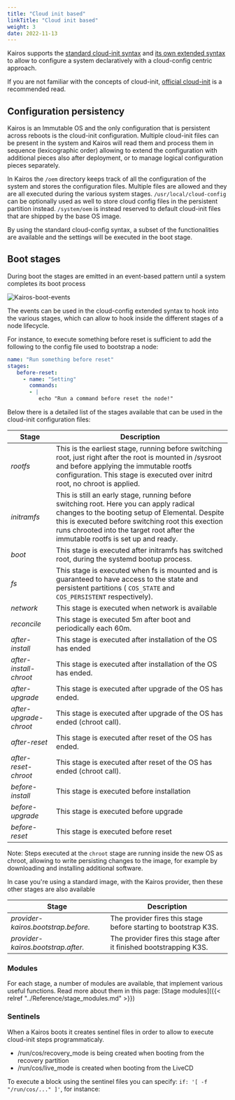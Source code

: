 ```yaml
---
title: "Cloud init based"
linkTitle: "Cloud init based"
weight: 3
date: 2022-11-13
---
```


Kairos supports the [standard cloud-init syntax](https://github.com/mudler/yip#compatibility-with-cloud-init-format) and [its own extended syntax](https://github.com/mudler/yip) to allow to configure a system declaratively with a cloud-config centric approach.

If you are not familiar with the concepts of cloud-init, [official cloud-init](https://cloud-init.io/) is a recommended read.

## Configuration persistency

Kairos is an Immutable OS and the only configuration that is persistent across reboots is the cloud-init configuration.
Multiple cloud-init files can be present in the system and Kairos will read them and process them in sequence (lexicographic order) allowing to extend the configuration with additional pieces also after deployment, or to manage logical configuration pieces separately.

In Kairos the `/oem` directory keeps track of all the configuration of the system and stores the configuration files. Multiple files are allowed and they are all executed during the various system stages. `/usr/local/cloud-config` can be optionally used as well to store cloud config files in the persistent partition instead. `/system/oem` is instead reserved to default cloud-init files that are shipped by the base OS image.

By using the standard cloud-config syntax, a subset of the functionalities are available and the settings will be executed in the boot stage.

## Boot stages

During boot the stages are emitted in an event-based pattern until a system completes its boot process 

![Kairos-boot-events](https://user-images.githubusercontent.com/2420543/195111193-3167eab8-8058-4676-a1a0-f64aea745646.png)

The events can be used in the cloud-config extended syntax to hook into the various stages, which can allow to hook inside the different stages of a node lifecycle.

For instance, to execute something before reset is sufficient to add the following to the config file used to bootstrap a node:

```yaml
name: "Run something before reset"
stages:
   before-reset:
     - name: "Setting"
       commands:
       - | 
          echo "Run a command before reset the node!"

```

Below there is a detailed list of the stages available that can be used in the cloud-init configuration files:

| **Stage**              | **Description**                                                                                                                                                                                                                                                                    |
|------------------------|------------------------------------------------------------------------------------------------------------------------------------------------------------------------------------------------------------------------------------------------------------------------------------|
| _rootfs_               | This is the earliest stage, running before switching root, just right after the root is mounted in /sysroot and before applying the immutable rootfs configuration. This stage is executed over initrd root, no chroot is applied.                                                 |
| _initramfs_            | This is still an early stage, running before switching root. Here you can apply radical changes to the booting setup of Elemental. Despite this is executed before switching root this exection runs chrooted into the target root after the immutable rootfs is set up and ready. |
| _boot_                 | This stage is executed after initramfs has switched root, during the systemd bootup process.                                                                                                                                                                                       |
| _fs_                   | This stage is executed when fs is mounted and is guaranteed to have access to the state and persistent partitions ( `COS_STATE`  and  `COS_PERSISTENT` respectively).                                                                                                              |
| _network_              | This stage is executed when network is available                                                                                                                                                                                                                                   |
| _reconcile_            | This stage is executed 5m after boot and periodically each 60m.                                                                                                                                                                                                                    |
| _after-install_        | This stage is executed after installation of the OS has ended                                                                                                                                                                                                                      |
| _after-install-chroot_ | This stage is executed after installation of the OS has ended.                                                                                                                                                                                                                     |
| _after-upgrade_        | This stage is executed after upgrade of the OS has ended.                                                                                                                                                                                                                          |
| _after-upgrade-chroot_ | This stage is executed after upgrade of the OS has ended (chroot call).                                                                                                                                                                                                            |
| _after-reset_          | This stage is executed after reset of the OS has ended.                                                                                                                                                                                                                            |
| _after-reset-chroot_   | This stage is executed after reset of the OS has ended (chroot call).                                                                                                                                                                                                              |
| _before-install_       | This stage is executed before installation                                                                                                                                                                                                                                         |
| _before-upgrade_       | This stage is executed before upgrade                                                                                                                                                                                                                                              |
| _before-reset_         | This stage is executed before reset                                                                                                                                                                                                                                                |

Note: Steps executed at the `chroot` stage are running inside the new OS as chroot, allowing to write persisting changes to the image, for example by downloading and installing additional software.

In case you're using a standard image, with the Kairos provider, then these other stages are also available

| **Stage**              | **Description**                                                                                                                                                                                                                                                                    |
|------------------------|------------------------------------------------------------------------------------------------------------------------------------------------------------------------------------------------------------------------------------------------------------------------------------|
| _provider-kairos.bootstrap.before.<role>_               | The provider fires this stage before starting to bootstrap K3S.                                                 |
| _provider-kairos.bootstrap.after.<role>_               | The provider fires this stage after it finished bootstrapping K3S.                                                 |


### Modules

For each stage, a number of modules are available, that implement various useful functions.
Read more about them in this page: [Stage modules]({{< relref "../Reference/stage_modules.md" >}})

### Sentinels

When a Kairos boots it creates sentinel files in order to allow to execute cloud-init steps programmaticaly.

- /run/cos/recovery_mode is being created when booting from the recovery partition
- /run/cos/live_mode is created when booting from the LiveCD

To execute a block using the sentinel files you can specify: `if: '[ -f "/run/cos/..." ]'`, for instance:
